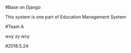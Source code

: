 #Base on Django

This system is one part of Education Management System 

#Team A

wxy zy wcy

#2018.5.24
